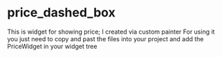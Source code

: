 # price_dashed_box
This is widget for showing price;
I created via custom painter
For using it you just need to copy and past the files into your project and add the PriceWidget in your widget tree
